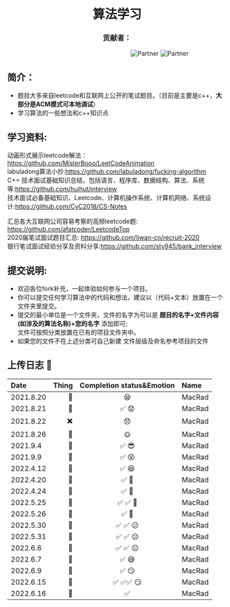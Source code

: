 <h1 align="center">算法学习</h1>  
<h3 align="center">贡献者：</h1>  


&#8195; &#8195; &#8195; &#8195; &#8195;&#8195; &#8195; &#8195; &#8195; &#8195; &#8195; &#8195; &#8195; &#8195; &#8195; &#8195; ![Partner](https://img.shields.io/badge/Boy:-MacRad-red.svg?colorA=48D1CC) ![Partner](https://img.shields.io/badge/Girl:-Trista--lover%20-orange.svg?colorA=FFB6C1)  

## 简介：
* 题目大多来自leetcode和互联网上公开的笔试题目。（目前是主要是c++，__大部分是ACM模式可本地调试__）   
* 学习算法的一些想法和c++知识点  

## 学习资料:    
动画形式展示leetcode解法：https://github.com/MisterBooo/LeetCodeAnimation  
labuladong算法小抄:https://github.com/labuladong/fucking-algorithm  
C++ 技术面试基础知识总结，包括语言、程序库、数据结构、算法、系统等:https://github.com/huihut/interview  
技术面试必备基础知识、Leetcode、计算机操作系统、计算机网络、系统设计:https://github.com/CyC2018/CS-Notes
     
汇总各大互联网公司容易考察的高频leetcode题: https://github.com/afatcoder/LeetcodeTop    
2020届笔试面试题目汇总: https://github.com/liwan-cn/recruit-2020    
银行笔试面试经验分享及资料分享:https://github.com/sty945/bank_interview  
 
## 提交说明:
* 欢迎各位fork补充，一起体验如何参与一个项目。  
* 你可以提交任何学习算法中的代码和想法，建议以（代码+文本）放置在一个文件夹里提交。
* 提交的最小单位是一个文件夹，文件的名字为可以是 __题目的名字+文件内容(如涉及的算法名称)+您的名字__ 添加即可;  
  文件可按照分类放置在已有的项目文件夹中。 
* 如果您的文件不在上述分类可自己新建 文件层级及命名参考项目的文件 
&nbsp; 

## 上传日志 :tada:  
<div align="center">
  
|   Date      |  Thing      |  Completion status&Emotion               |Name     |
|  :----     |   ---:       | :----:                                   | :----   |
| 2021.8.20   |  :memo:     | :sleepy:                                 |  MacRad |
| 2021.8.21   |  :memo:     |  :white_check_mark: :worried:            |MacRad   |
| 2021.8.22   |  :heavy_multiplication_x:     |  :disappointed:  |MacRad   |
| 2021.8.26   | :bug:     |   :sun_with_face:                   | MacRad  |
| 2021.9.4    |  :memo:     | :white_check_mark: :sunglasses:          | MacRad  |
| 2021.9.9    |  :memo:     | :white_check_mark:      :dizzy_face:     | MacRad  |  
| 2022.4.12    |  :memo:    | :white_check_mark:      :satisfied:      | MacRad  | 
| 2022.4.20    |  :memo:    | :white_check_mark:      :facepunch:      | MacRad  |  
| 2022.4.24    |  :memo:    | :white_check_mark:      :facepunch:      | MacRad  |
| 2022.5.25    |  :memo:    | :white_check_mark:   :white_check_mark:     :facepunch:  | MacRad  |
| 2022.5.26    |  :memo:    | :white_check_mark:     :facepunch:      | MacRad  |
| 2022.5.30    |  :memo:    | :white_check_mark:  :white_check_mark:   :confused:      | MacRad  |
| 2022.5.31    |  :memo:    | :white_check_mark:  :white_check_mark:   :confused:      | MacRad  |
| 2022.6.6     |  :memo:    | :white_check_mark:  :white_check_mark:   :neutral_face:  | MacRad  |
| 2022.6.7     |  :memo:    | :white_check_mark:     :sweat_smile:  | MacRad  |
| 2022.6.9     |  :memo:    | :white_check_mark:     :smirk:  | MacRad  |
| 2022.6.15     |  :memo:    | :white_check_mark:  :white_check_mark::white_check_mark:   :smirk:  | MacRad  |
| 2022.6.16     |  :memo:    | :white_check_mark:   | MacRad  |
 <div>

